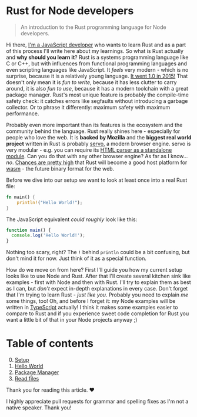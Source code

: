 # Rust for Node developers

> An introduction to the Rust programming language for Node developers.

Hi there, [I'm a JavaScript developer](https://github.com/donaldpipowitch) who wants to learn Rust and as a part of this process I'll write here about my learnings. So what is Rust actually and **why should you learn it**? Rust is a systems programming language like C or C++, but with influences from functional programming languages and even scripting languages like JavaScript. It _feels_ very modern - which is no surprise, because it is a relatively young language. [It went 1.0 in 2015!](http://blog.rust-lang.org/2015/05/15/Rust-1.0.html) That doesn't only mean it is _fun to write_, because it has less clutter to carry around, it is also _fun to use_, because it has a modern toolchain with a great package manager. Rust's most unique feature is probably the compile-time safety check: it catches errors like segfaults without introducing a garbage collector. Or to phrase it differently: maximum safety with maximum performance.

Probably even more important than its features is the ecosystem and the community behind the language. Rust really shines here - especially for people who love the web. It is **backed by Mozilla** and the **biggest real world project** written in Rust is probably [servo](https://github.com/servo/servo), a modern browser engine. servo is very modular - e.g. you can require its [HTML parser as a standalone module](https://github.com/servo/html5ever). Can you do that with any other browser engine? As far as I know... _no_. [Chances are pretty high](http://blog.rust-lang.org/2016/05/13/rustup.html) that Rust will become a good host platform for [wasm](https://github.com/webassembly) - the future binary format for the web.

Before we dive into our setup we want to look at least once into a real Rust file:

```rust
fn main() {
    println!("Hello World!");
}
```

The JavaScript equivalent _could roughly_ look like this:

```javascript
function main() {
  console.log('Hello World!');
}
```

Nothing too scary, right? The `!` behind `println` could be a bit confusing, but don't mind it for now. Just think of it as a special function.

How do we move on from here? First I'll guide you how my current setup looks like to use Node and Rust. After that I'll create several kitchen sink like examples - first with Node and then with Rust. I'll try to explain them as best as I can, but _don't_ expect in-depth explanations in every case. Don't forget that I'm trying to learn Rust - _just like you_. Probably you need to explain _me_ some things, too! Oh, and before I forget it: my Node examples will be written in [TypeScript](https://www.typescriptlang.org/) actually! I think it makes some examples easier to compare to Rust and if you experience sweet code completion for Rust you want a little bit of that in your Node projects anyway ;)

# Table of contents

0. [Setup](setup)
0. [Hello World](hello-world)
0. [Package Manager](package-manager)
0. [Read files](read-files)

Thank you for reading this article. ♥

I highly appreciate pull requests for grammar and spelling fixes as I'm not a native speaker. Thank you!
